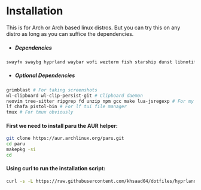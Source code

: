 # Installation 

This is for Arch or Arch based linux distros. But you can try this on any distro as long as you can suffice the dependencies.

- ##### Dependencies
```sh
swayfx swaybg hyprland waybar wofi wezterm fish starship dunst libnotify ttf-iosevka adw-gtk-theme adwaita-icon-theme
```

- ##### Optional Dependencies
```sh
grimblast # For taking screenshots
wl-clipboard wl-clip-persist-git # Clipboard daemon
neovim tree-sitter ripgrep fd unzip npm gcc make lua-jsregexp # For my nvim setup
lf chafa pistol-bin # For lf tui file manager
tmux # For tmux obviously
```

#### First we need to install paru the AUR helper:
```sh
git clone https://aur.archlinux.org/paru.git
cd paru
makepkg -si
cd
```

#### Using curl to run the installation script:
```sh
curl -s -L https://raw.githubusercontent.com/khsaad04/dotfiles/hyprland/install.sh | bash
```
